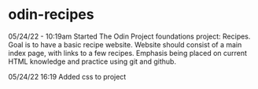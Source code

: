 # odin-recipes
05/24/22 - 10:19am Started The Odin Project foundations project: Recipes. Goal is to have a basic recipe website. Website should consist of a main index page, with links to a few recipes. Emphasis being placed on current HTML knowledge and practice using git and github.

05/24/22 16:19 Added css to project